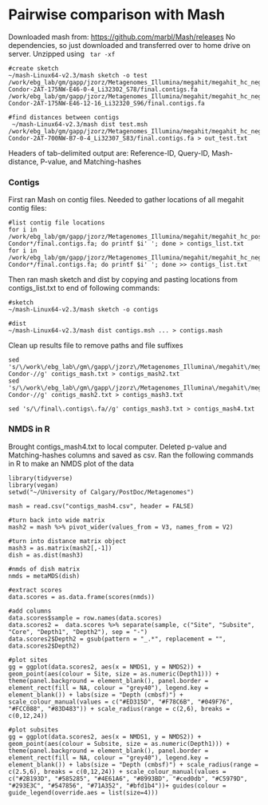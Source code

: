 # Pairwise comparison with Mash

Downloaded mash from: https://github.com/marbl/Mash/releases
No dependencies, so just downloaded and transferred over to home drive on server. Unzipped using ``` tar -xf```


```
#create sketch 
~/mash-Linux64-v2.3/mash sketch -o test /work/ebg_lab/gm/gapp/jzorz/Metagenomes_Illumina/megahit/megahit_hc_negative/megahit_JZ-Condor-2AT-175NW-E46-0-4_Li32302_S78/final.contigs.fa /work/ebg_lab/gm/gapp/jzorz/Metagenomes_Illumina/megahit/megahit_hc_negative/megahit_JZ-Condor-2AT-175NW-E46-12-16_Li32320_S96/final.contigs.fa

#find distances between contigs 
 ~/mash-Linux64-v2.3/mash dist test.msh /work/ebg_lab/gm/gapp/jzorz/Metagenomes_Illumina/megahit/megahit_hc_negative/megahit_JZ-Condor-2AT-700NW-B7-0-4_Li32307_S83/final.contigs.fa > out_test.txt

```

Headers of tab-delimited output are: Reference-ID, Query-ID, Mash-distance, P-value, and Matching-hashes

### Contigs

First ran Mash on contig files. Needed to gather locations of all megahit contig files: 

```
#list contig file locations 
for i in /work/ebg_lab/gm/gapp/jzorz/Metagenomes_Illumina/megahit/megahit_hc_positive/megahit_JZ-Condor*/final.contigs.fa; do printf $i' '; done > contigs_list.txt
for i in /work/ebg_lab/gm/gapp/jzorz/Metagenomes_Illumina/megahit/megahit_hc_negative/megahit_JZ-Condor*/final.contigs.fa; do printf $i' '; done >> contigs_list.txt

```

Then ran mash sketch and dist by copying and pasting locations from contigs_list.txt to end of following commands: 

```
#sketch
~/mash-Linux64-v2.3/mash sketch -o contigs

#dist
~/mash-Linux64-v2.3/mash dist contigs.msh ... > contigs.mash
```

Clean up results file to remove paths and file suffixes

```
sed 's/\/work\/ebg_lab\/gm\/gapp\/jzorz\/Metagenomes_Illumina\/megahit\/megahit_hc_positive\/megahit_JZ-Condor-//g' contigs_mash.txt > contigs_mash2.txt
sed 's/\/work\/ebg_lab\/gm\/gapp\/jzorz\/Metagenomes_Illumina\/megahit\/megahit_hc_negative\/megahit_JZ-Condor-//g' contigs_mash2.txt > contigs_mash3.txt

sed 's/\/final\.contigs\.fa//g' contigs_mash3.txt > contigs_mash4.txt
```

### NMDS in R 

Brought contigs_mash4.txt to local computer. Deleted p-value and Matching-hashes columns and saved as csv. Ran the following commands in R to make an NMDS plot of the data 

```
library(tidyverse)
library(vegan)
setwd("~/University of Calgary/PostDoc/Metagenomes")

mash = read.csv("contigs_mash4.csv", header = FALSE)

#turn back into wide matrix
mash2 = mash %>% pivot_wider(values_from = V3, names_from = V2)

#turn into distance matrix object
mash3 = as.matrix(mash2[,-1])
dish = as.dist(mash3)

#nmds of dish matrix 
nmds = metaMDS(dish)

#extract scores
data.scores = as.data.frame(scores(nmds))

#add columns
data.scores$sample = row.names(data.scores)
data.scores2 =  data.scores %>% separate(sample, c("Site", "Subsite", "Core", "Depth1", "Depth2"), sep = "-")
data.scores2$Depth2 = gsub(pattern = "_.*", replacement = "", data.scores2$Depth2)

#plot sites
gg = ggplot(data.scores2, aes(x = NMDS1, y = NMDS2)) + geom_point(aes(colour = Site, size = as.numeric(Depth1))) + theme(panel.background = element_blank(), panel.border = element_rect(fill = NA, colour = "grey40"), legend.key = element_blank()) + labs(size = "Depth (cmbsf)") + scale_colour_manual(values = c("#ED315D", "#F78C6B", "#049F76", "#FCC088", "#83D483")) + scale_radius(range = c(2,6), breaks = c(0,12,24))

#plot subsites
gg = ggplot(data.scores2, aes(x = NMDS1, y = NMDS2)) + geom_point(aes(colour = Subsite, size = as.numeric(Depth1))) + theme(panel.background = element_blank(), panel.border = element_rect(fill = NA, colour = "grey40"), legend.key = element_blank()) + labs(size = "Depth (cmbsf)") + scale_radius(range = c(2.5,6), breaks = c(0,12,24)) + scale_colour_manual(values = c("#2B193D", "#585285", "#4E61A6", "#8993BD", "#ced0db", "#C5979D", "#293E3C", "#547856", "#71A352", "#bfd1b4"))+ guides(colour = guide_legend(override.aes = list(size=4)))

```


